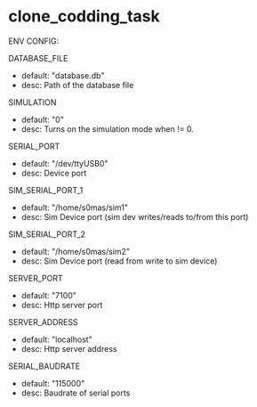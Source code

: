 # clone_codding_task

ENV CONFIG:

DATABASE_FILE
- default: "database.db"
- desc: Path of the database file
    
SIMULATION
- default: "0"
- desc: Turns on the simulation mode when != 0.

SERIAL_PORT
- default: "/dev/ttyUSB0"
- desc: Device port

SIM_SERIAL_PORT_1
- default: "/home/s0mas/sim1"
- desc: Sim Device port (sim dev writes/reads to/from this port)

SIM_SERIAL_PORT_2
- default: "/home/s0mas/sim2"
- desc: Sim Device port (read from write to sim device)

SERVER_PORT
- default: "7100"
- desc: Http server port

SERVER_ADDRESS
- default: "localhost"
- desc: Http server address

SERIAL_BAUDRATE
- default: "115000"
- desc: Baudrate of serial ports
